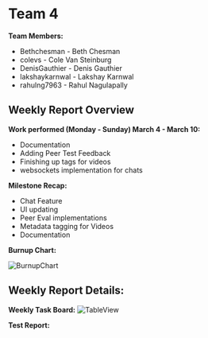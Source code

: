 # Team 4
**Team Members:**
* Bethchesman - Beth Chesman
* colevs - Cole Van Steinburg
* DenisGauthier - Denis Gauthier
* lakshaykarnwal - Lakshay Karnwal
* rahulng7963 - Rahul Nagulapally

## Weekly Report Overview
**Work performed (Monday - Sunday) March 4 - March 10:**
* Documentation
* Adding Peer Test Feedback 
* Finishing up tags for videos 
* websockets implementation for chats

**Milestone Recap:** 
* Chat Feature
* UI updating
* Peer Eval implementations
* Metadata tagging for Videos
* Documentation

**Burnup Chart:**

![BurnupChart](https://github.com/COSC-499-W2023/year-long-project-team-4/assets/52676747/76ae6fdd-a608-4dbe-861f-9d044729add1)


## Weekly Report Details:

**Weekly Task Board:**
![TableView](https://github.com/COSC-499-W2023/year-long-project-team-4/assets/52676747/981d86e4-15be-4712-b529-3efa70f5e317)


**Test Report:**






